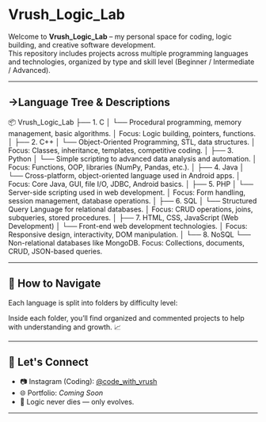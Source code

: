 # Vrush_Logic_Lab

Welcome to **Vrush_Logic_Lab** – my personal space for coding, logic building, and creative software development.  
This repository includes projects across multiple programming languages and technologies, organized by type and skill level (Beginner / Intermediate / Advanced).

---

## ->Language Tree & Descriptions
📦 Vrush_Logic_Lab
├── 1. C
│ └── Procedural programming, memory management, basic algorithms.
│     Focus: Logic building, pointers, functions.
│
├── 2. C++
│ └── Object-Oriented Programming, STL, data structures.
│     Focus: Classes, inheritance, templates, competitive coding.
│
├── 3. Python
│ └── Simple scripting to advanced data analysis and automation.
│     Focus: Functions, OOP, libraries (NumPy, Pandas, etc.).
│
├── 4. Java
│ └── Cross-platform, object-oriented language used in Android apps.
│     Focus: Core Java, GUI, file I/O, JDBC, Android basics.
│
├── 5. PHP
│ └── Server-side scripting used in web development.
│     Focus: Form handling, session management, database operations.
│
├── 6. SQL
│ └── Structured Query Language for relational databases.
│     Focus: CRUD operations, joins, subqueries, stored procedures.
│
├── 7. HTML, CSS, JavaScript (Web Development)
│ └── Front-end web development technologies.
│     Focus: Responsive design, interactivity, DOM manipulation.
│
└── 8. NoSQL
└──    Non-relational databases like MongoDB.
       Focus: Collections, documents, CRUD, JSON-based queries.

---

## 🚀 How to Navigate

Each language is split into folders by difficulty level:

Inside each folder, you’ll find organized and commented projects to help with understanding and growth. 📈

---

## 🙌 Let's Connect

- 📷 Instagram (Coding): [@code_with_vrush](https://instagram.com/code_with_vrush)  
- 🌐 Portfolio: _Coming Soon_  
- 🧠 Logic never dies — only evolves.

---


